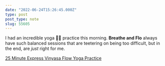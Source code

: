 ```yaml
---
date: "2022-06-24T15:26:45.000Z"
type: post 
post_type: note
slug: 55605
---
```

I had an incredible yoga 🧘‍♂️ practice this morning. 
**Breathe and Flo** always have such balanced sessions that are teetering on being too difficult, but in the end, are _just_ right for me. 

[25 Minute Express Vinyasa Flow Yoga Practice](https://youtu.be/VPUAjKuRkKk)


